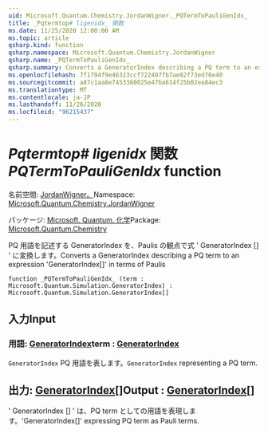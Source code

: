 ```yaml
---
uid: Microsoft.Quantum.Chemistry.JordanWigner._PQTermToPauliGenIdx_
title: _Pqtermtop# ligenidx_ 関数
ms.date: 11/25/2020 12:00:00 AM
ms.topic: article
qsharp.kind: function
qsharp.namespace: Microsoft.Quantum.Chemistry.JordanWigner
qsharp.name: _PQTermToPauliGenIdx_
qsharp.summary: Converts a GeneratorIndex describing a PQ term to an expression 'GeneratorIndex[]' in terms of Paulis
ms.openlocfilehash: 7f1794f9e46323ccf722407fb7ae82f73ed76e40
ms.sourcegitcommit: a87c1aa8e7453360025e47ba614f25b02ea84ec3
ms.translationtype: MT
ms.contentlocale: ja-JP
ms.lasthandoff: 11/26/2020
ms.locfileid: "96215437"
---
```

# <a name="_pqtermtopauligenidx_-function"></a><span data-ttu-id="2a800-102">_Pqtermtop# ligenidx_ 関数</span><span class="sxs-lookup"><span data-stu-id="2a800-102">_PQTermToPauliGenIdx_ function</span></span>

<span data-ttu-id="2a800-103">名前空間: [JordanWigner。](xref:Microsoft.Quantum.Chemistry.JordanWigner)</span><span class="sxs-lookup"><span data-stu-id="2a800-103">Namespace: [Microsoft.Quantum.Chemistry.JordanWigner](xref:Microsoft.Quantum.Chemistry.JordanWigner)</span></span>

<span data-ttu-id="2a800-104">パッケージ: [Microsoft. Quantum. 化学](https://nuget.org/packages/Microsoft.Quantum.Chemistry)</span><span class="sxs-lookup"><span data-stu-id="2a800-104">Package: [Microsoft.Quantum.Chemistry](https://nuget.org/packages/Microsoft.Quantum.Chemistry)</span></span>


<span data-ttu-id="2a800-105">PQ 用語を記述する GeneratorIndex を、Paulis の観点で式 ' GeneratorIndex [] ' に変換します。</span><span class="sxs-lookup"><span data-stu-id="2a800-105">Converts a GeneratorIndex describing a PQ term to an expression 'GeneratorIndex[]' in terms of Paulis</span></span>

```qsharp
function _PQTermToPauliGenIdx_ (term : Microsoft.Quantum.Simulation.GeneratorIndex) : Microsoft.Quantum.Simulation.GeneratorIndex[]
```


## <a name="input"></a><span data-ttu-id="2a800-106">入力</span><span class="sxs-lookup"><span data-stu-id="2a800-106">Input</span></span>

### <a name="term--generatorindex"></a><span data-ttu-id="2a800-107">用語: [GeneratorIndex](xref:Microsoft.Quantum.Simulation.GeneratorIndex)</span><span class="sxs-lookup"><span data-stu-id="2a800-107">term : [GeneratorIndex](xref:Microsoft.Quantum.Simulation.GeneratorIndex)</span></span>

<span data-ttu-id="2a800-108">`GeneratorIndex` PQ 用語を表します。</span><span class="sxs-lookup"><span data-stu-id="2a800-108">`GeneratorIndex` representing a PQ term.</span></span>



## <a name="output--generatorindex"></a><span data-ttu-id="2a800-109">出力: [GeneratorIndex](xref:Microsoft.Quantum.Simulation.GeneratorIndex)[]</span><span class="sxs-lookup"><span data-stu-id="2a800-109">Output : [GeneratorIndex](xref:Microsoft.Quantum.Simulation.GeneratorIndex)[]</span></span>

<span data-ttu-id="2a800-110">' GeneratorIndex [] ' は、PQ term としての用語を表現します。</span><span class="sxs-lookup"><span data-stu-id="2a800-110">'GeneratorIndex[]' expressing PQ term as Pauli terms.</span></span>
